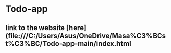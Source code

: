 # Todo-app

## link to the website [here](file:///C:/Users/Asus/OneDrive/Masa%C3%BCst%C3%BC/Todo-app-main/index.html
